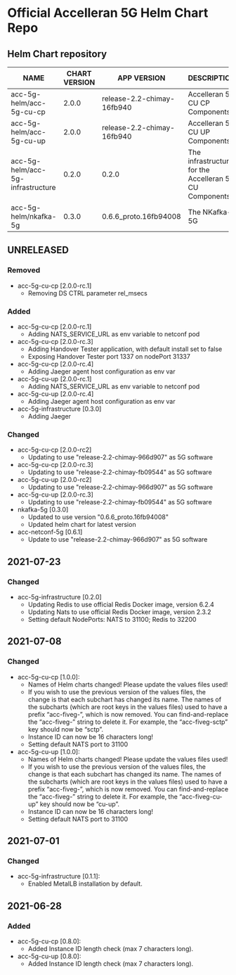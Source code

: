 # Official Accelleran 5G Helm Chart Repo

## Helm Chart repository
|NAME   |CHART VERSION   |APP VERSION   |DESCRIPTION   |
|---|---|---|---|
| acc-5g-helm/acc-5g-cu-cp       |         2.0.0   |        release-2.2-chimay-16fb940        |          Accelleran 5G CU CP Components                     |
| acc-5g-helm/acc-5g-cu-up        |        2.0.0      |     release-2.2-chimay-16fb940         |         Accelleran 5G CU UP Components                     |
| acc-5g-helm/acc-5g-infrastructure    |   0.2.0      |       0.2.0                      |        The infrastructure for the Accelleran 5G CU Components |
| acc-5g-helm/nkafka-5g           |        0.3.0     |      0.6.6_proto.16fb94008 |  The NKafka-5G                        |

## UNRELEASED
### Removed
- acc-5g-cu-cp [2.0.0-rc.1]
  - Removing DS CTRL parameter rel_msecs
### Added
- acc-5g-cu-cp [2.0.0-rc.1]
  - Adding NATS_SERVICE_URL as env variable to netconf pod
- acc-5g-cu-cp [2.0.0-rc.3]
  - Adding Handover Tester application, with default install set to false
  - Exposing Handover Tester port 1337 on nodePort 31337
- acc-5g-cu-cp [2.0.0-rc.4]
  - Adding Jaeger agent host configuration as env var
- acc-5g-cu-up [2.0.0-rc.1]
  - Adding NATS_SERVICE_URL as env variable to netconf pod
- acc-5g-cu-up [2.0.0-rc.4]
  - Adding Jaeger agent host configuration as env var
- acc-5g-infrastructure [0.3.0]
  - Adding Jaeger 
### Changed
- acc-5g-cu-cp [2.0.0-rc2]
  - Updating to use "release-2.2-chimay-966d907" as 5G software
- acc-5g-cu-cp [2.0.0-rc.3]
  - Updating to use "release-2.2-chimay-fb09544" as 5G software
- acc-5g-cu-up [2.0.0-rc2]
  - Updating to use "release-2.2-chimay-966d907" as 5G software
- acc-5g-cu-up [2.0.0-rc.3]
  - Updating to use "release-2.2-chimay-fb09544" as 5G software
- nkafka-5g [0.3.0]
  - Updated to use version "0.6.6_proto.16fb94008"
  - Updated helm chart for latest version
- acc-netconf-5g [0.6.1]
  - Update to use "release-2.2-chimay-966d907" as 5G software

## 2021-07-23
### Changed
- acc-5g-infrastructure [0.2.0]
  - Updating Redis to use official Redis Docker image, version 6.2.4
  - Updating Nats to use official Redis Docker image, version 2.3.2
  - Setting default NodePorts: NATS to 31100; Redis to 32200  

## 2021-07-08
### Changed
- acc-5g-cu-cp [1.0.0]:
  - Names of Helm charts changed! Please update the values files used!
  - If you wish to use the previous version of the values files, the change is that each subchart has changed its name. The names of the subcharts (which are root keys in the values files) used to have a prefix “acc-fiveg-”, which is now removed. You can find-and-replace the “acc-fiveg-” string to delete it. For example, the “acc-fiveg-sctp” key should now be “sctp”.
  - Instance ID can now be 16 characters long!
  - Setting default NATS port to 31100  
- acc-5g-cu-up [1.0.0]: 
  - Names of Helm charts changed! Please update the values files used!
  - If you wish to use the previous version of the values files, the change is that each subchart has changed its name. The names of the subcharts (which are root keys in the values files) used to have a prefix “acc-fiveg-”, which is now removed. You can find-and-replace the “acc-fiveg-” string to delete it. For example, the “acc-fiveg-cu-up” key should now be “cu-up”.
  - Instance ID can now be 16 characters long!
  - Setting default NATS port to 31100  

## 2021-07-01
### Changed
- acc-5g-infrastructure [0.1.1]:
  - Enabled MetalLB installation by default.

## 2021-06-28
### Added
- acc-5g-cu-cp [0.8.0]: 
  - Added Instance ID length check (max 7 characters long).
- acc-5g-cu-up [0.8.0]: 
  - Added Instance ID length check (max 7 characters long).
